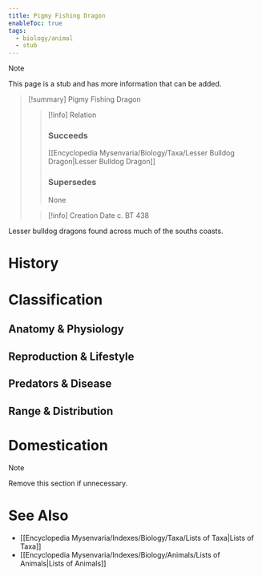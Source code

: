 ```yaml
---
title: Pigmy Fishing Dragon
enableToc: true
tags:
  - biology/animal
  - stub
---
```


> [!note]
> This page is a stub and has more information that can be added.

> [!summary] Pigmy Fishing Dragon
> > [!info] Relation
> > ### Succeeds
> > [[Encyclopedia Mysenvaria/Biology/Taxa/Lesser Bulldog Dragon|Lesser Bulldog Dragon]]
> > ### Supersedes
> > None
>
> > [!info] Creation Date
> > c. BT 438

Lesser bulldog dragons found across much of the souths coasts.
# History

# Classification
## Anatomy & Physiology

## Reproduction & Lifestyle

## Predators & Disease

## Range & Distribution

# Domestication

> [!note]
> Remove this section if unnecessary.
# See Also
- [[Encyclopedia Mysenvaria/Indexes/Biology/Taxa/Lists of Taxa|Lists of Taxa]]
- [[Encyclopedia Mysenvaria/Indexes/Biology/Animals/Lists of Animals|Lists of Animals]]